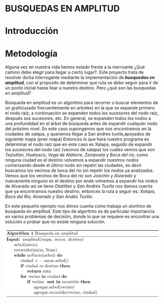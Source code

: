 # BUSQUEDAS EN AMPLITUD

# Introducción

# Metodología
Alguna vez en nuestra vida hemos estado frente a la inerroante ¿Qué camino debo elegir para llegar a cierto lugar?.
Este proyecto trata de resolver dicha interrogante mediante la implementación de **_busquedas en amplitud_**, con el proposito de determinar que ruta se debe seguir para ir de un ponto inicial hasta llear a nuestro destino. Pero ¿qué son las busquedas en amplitud?

Búsqueda en amplitud es un algoritmo para recorrer o buscar elementos de un grafo(usado frecuentemente en arboles) en la que se expande primero el nodo raíz, a continuación se expanden todos los sucesores del nodo raíz, después sus sucesores, etc. En general, se expanden todos los nodos a una profundidad en
el árbol de búsqueda antes de expandir cualquier nodo del próximo nivel. En este caso supongamos que nos encontramos en la ciudades de xalapa, y queremos llegar a San andres tuxtla,apoyados de siguiente mapa (pner mapa) 
Entonces lo que hará nuestro programa es determinar el nodo raíz que en este caso es Xalapa, seguido de expandir los sucesores del nodo raíz (vecinos de xalapa) los cuales vemos que son _Teziutlan_, _Huatusco_, _Vega de Alatorre_, _Zempoala_ y _Boca del rio_, como ninguna ciudad es el destino volvemos a expandir nuestros nodos comenzando desde el último nodo sin repetri las ciudades, es decir buscamos los vecinos de boca del rio sin repetir los nodos ya analizados. Vemos que los vecinos de Boca del rio son _Joachin_ y  _Alvarado_ y nuevamente ninguno es el destino por ende volvemos a expandir los nodos de Alvarado asi se tiene _Otatitlan_ y _San Andrés Tuxtla_ nos damos cuenta que ya encontramos nuestro destino, entonces la ruta a seguir es: _Xalapa, Boca del Rio, Alvarado y San Andés Tuxtla_. 

En este pequeño ejemplo nos dimos cuenta como trabaja un aloritmo de busqueda en amplitud. Este tipo de algoritmo es de particular importancia en varios problemas de decisión, donde lo que se requiere es encontrar una solución o probar que no existe ninguna solución.

![Imagen del algoritmo](algoritmo.png)
